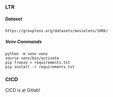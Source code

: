 ### LTR


##### Dataset
```
https://grouplens.org/datasets/movielens/100k/
```

##### Venv Commands
```
python -m venv venv
source venv/bin/activate
pip freeze > requirements.txt
pip install -r requirements.txt
```


### CICD
CICD is at Gitlab!